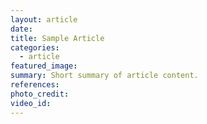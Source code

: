 ```yaml
---
layout: article
date:
title: Sample Article
categories:
  - article
featured_image:
summary: Short summary of article content.
references:
photo_credit:
video_id:
---
```

